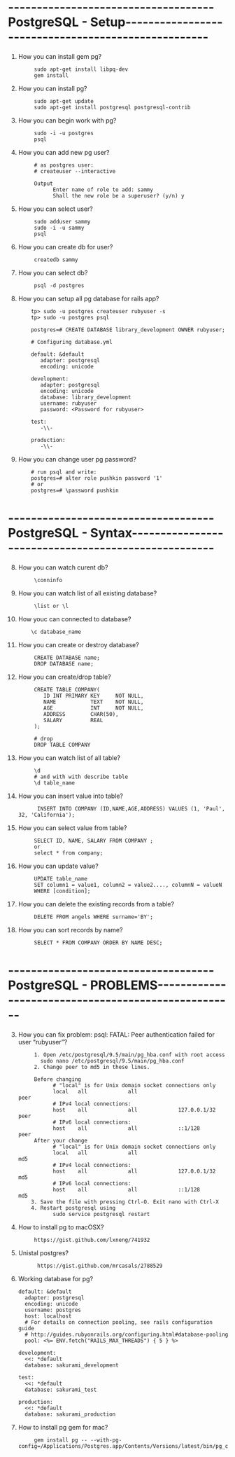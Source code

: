             
# ------------------------------------PostgreSQL - Setup----------------------------------------------------

1. How you can install gem pg?
      
            sudo apt-get install libpq-dev
            gem install
2. How you can install pg?
            
            sudo apt-get update
            sudo apt-get install postgresql postgresql-contrib
3. How you can begin work with pg?
      
            sudo -i -u postgres
            psql
4. How you can add new pg user?
            
            # as postgres user:
            # createuser --interactive
            
            Output
                  Enter name of role to add: sammy
                  Shall the new role be a superuser? (y/n) y
5. How you can select user?
      
            sudo adduser sammy
            sudo -i -u sammy
            psql
6. How you can create db for user?
            
            createdb sammy
7. How you can select db?
            
            psql -d postgres
10. How you can setup all pg database for rails app?  
            
            tp> sudo -u postgres createuser rubyuser -s
            tp> sudo -u postgres psql
            
            postgres=# CREATE DATABASE library_development OWNER rubyuser; 
            
            # Configuring database.yml
            
            default: &default
               adapter: postgresql
               encoding: unicode

            development:
               adapter: postgresql
               encoding: unicode
               database: library_development
               username: rubyuser
               password: <Password for rubyuser>

            test:
               -\\-

            production:
               -\\-
 2. How you can change user pg password?
      
            # run psql and write:
            postgres=# alter role pushkin password '1'
            # or 
            postgres=# \password pushkin
            
# ------------------------------------PostgreSQL - Syntax----------------------------------------------------

8. How you can watch curent db?
      
            \conninfo
9. How you can watch list of all existing database?
            
            \list or \l
10. How youc can connected to database?
            
            \c database_name
2. How you can create or destroy database?
            
            CREATE DATABASE name;
            DROP DATABASE name;
            
3. How you can create/drop table?
            
            CREATE TABLE COMPANY(
               ID INT PRIMARY KEY     NOT NULL,
               NAME           TEXT    NOT NULL,
               AGE            INT     NOT NULL,
               ADDRESS        CHAR(50),
               SALARY         REAL
            );
            
            # drop 
            DROP TABLE COMPANY
            
4. How you can watch list of all table?
            
            \d 
            # and with with describe table 
            \d table_name
5. How you can insert value into table?         
             
             INSERT INTO COMPANY (ID,NAME,AGE,ADDRESS) VALUES (1, 'Paul', 32, 'California');
6. How you can select value from table?
            
            SELECT ID, NAME, SALARY FROM COMPANY ;
            or 
            select * from company;
7. How you can update value?        
            
            UPDATE table_name
            SET column1 = value1, column2 = value2...., columnN = valueN
            WHERE [condition];
8. How you can delete the existing records from a table?
            
            DELETE FROM angels WHERE surname='BY';
9. How you can sort records by name?
            
            SELECT * FROM COMPANY ORDER BY NAME DESC;
            
# ------------------------------------PostgreSQL - PROBLEMS----------------------------------------------------

3. How you can fix problem: psql: FATAL: Peer authentication failed for user “rubyuser”?
            
            1. Open /etc/postgresql/9.5/main/pg_hba.conf with root access
              sudo nano /etc/postgresql/9.5/main/pg_hba.conf
            2. Change peer to md5 in these lines.

            Before changing
                  # "local" is for Unix domain socket connections only
                  local   all             all                                     peer
                  # IPv4 local connections:
                  host    all             all             127.0.0.1/32            peer
                  # IPv6 local connections:
                  host    all             all             ::1/128                 peer
            After your change
                  # "local" is for Unix domain socket connections only
                  local   all             all                                     md5
                  # IPv4 local connections:
                  host    all             all             127.0.0.1/32            md5
                  # IPv6 local connections:
                  host    all             all             ::1/128                 md5
           3. Save the file with pressing Ctrl-O. Exit nano with Ctrl-X
           4. Restart postgresql using
                  sudo service postgresql restart
            
5. How to install pg to macOSX?     
            
            https://gist.github.com/lxneng/741932
6. Unistal postgres?

             https://gist.github.com/mrcasals/2788529
7. Working database for pg?
            
       default: &default
         adapter: postgresql
         encoding: unicode
         username: postgres
         host: localhost
         # For details on connection pooling, see rails configuration guide
         # http://guides.rubyonrails.org/configuring.html#database-pooling
         pool: <%= ENV.fetch("RAILS_MAX_THREADS") { 5 } %>

       development:
         <<: *default
         database: sakurami_development

       test:
         <<: *default
         database: sakurami_test

       production:
         <<: *default
         database: sakurami_production
8. How to install pg gem for mac? 
            
            gem install pg -- --with-pg-config=/Applications/Postgres.app/Contents/Versions/latest/bin/pg_config
